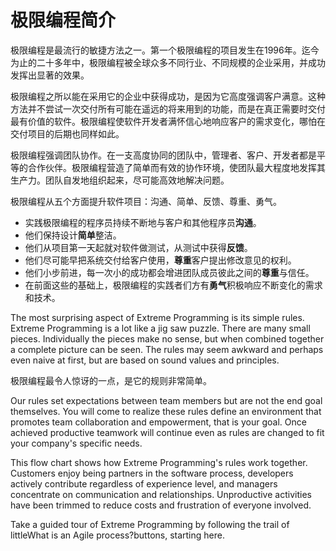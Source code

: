 # 极限编程简介

极限编程是最流行的敏捷方法之一。第一个极限编程的项目发生在1996年。迄今为止的二十多年中，极限编程被全球众多不同行业、不同规模的企业采用，并成功发挥出显著的效果。

极限编程之所以能在采用它的企业中获得成功，是因为它高度强调客户满意。这种方法并不尝试一次交付所有可能在遥远的将来用到的功能，而是在真正需要时交付最有价值的软件。极限编程使软件开发者满怀信心地响应客户的需求变化，哪怕在交付项目的后期也同样如此。

极限编程强调团队协作。在一支高度协同的团队中，管理者、客户、开发者都是平等的合作伙伴。极限编程营造了简单而有效的协作环境，使团队最大程度地发挥其生产力。团队自发地组织起来，尽可能高效地解决问题。

极限编程从五个方面提升软件项目：沟通、简单、反馈、尊重、勇气。

* 实践极限编程的程序员持续不断地与客户和其他程序员**沟通**。
* 他们保持设计**简单**整洁。
* 他们从项目第一天起就对软件做测试，从测试中获得**反馈**。
* 他们尽可能早把系统交付给客户使用，**尊重**客户提出修改意见的权利。
* 他们小步前进，每一次小的成功都会增进团队成员彼此之间的**尊重**与信任。
* 在前面这些的基础上，极限编程的实践者们方有**勇气**积极响应不断变化的需求和技术。


The most surprising aspect of Extreme Programming is its simple rules. Extreme Programming is a lot like a jig saw puzzle. There are many small pieces. Individually the pieces make no sense, but when combined together a complete picture can be seen. The rules may seem awkward and perhaps even naive at first, but are based on sound values and principles.

极限编程最令人惊讶的一点，是它的规则非常简单。

Our rules set expectations between team members but are not the end goal themselves. You will come to realize these rules define an environment that promotes team collaboration and empowerment, that is your goal. Once achieved productive teamwork will continue even as rules are changed to fit your company's specific needs.

This flow chart shows how Extreme Programming's rules work together. Customers enjoy being partners in the software process, developers actively contribute regardless of experience level, and managers concentrate on communication and relationships. Unproductive activities have been trimmed to reduce costs and frustration of everyone involved.

Take a guided tour of Extreme Programming by following the trail of littleWhat is an Agile process?buttons, starting here.

